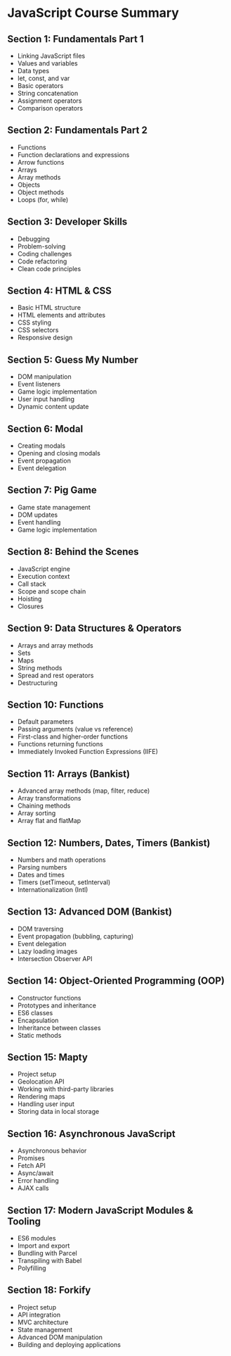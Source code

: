 # JavaScript Course Summary

## Section 1: Fundamentals Part 1

- Linking JavaScript files
- Values and variables
- Data types
- let, const, and var
- Basic operators
- String concatenation
- Assignment operators
- Comparison operators

## Section 2: Fundamentals Part 2

- Functions
- Function declarations and expressions
- Arrow functions
- Arrays
- Array methods
- Objects
- Object methods
- Loops (for, while)

## Section 3: Developer Skills

- Debugging
- Problem-solving
- Coding challenges
- Code refactoring
- Clean code principles

## Section 4: HTML & CSS

- Basic HTML structure
- HTML elements and attributes
- CSS styling
- CSS selectors
- Responsive design

## Section 5: Guess My Number

- DOM manipulation
- Event listeners
- Game logic implementation
- User input handling
- Dynamic content update

## Section 6: Modal

- Creating modals
- Opening and closing modals
- Event propagation
- Event delegation

## Section 7: Pig Game

- Game state management
- DOM updates
- Event handling
- Game logic implementation

## Section 8: Behind the Scenes

- JavaScript engine
- Execution context
- Call stack
- Scope and scope chain
- Hoisting
- Closures

## Section 9: Data Structures & Operators

- Arrays and array methods
- Sets
- Maps
- String methods
- Spread and rest operators
- Destructuring

## Section 10: Functions

- Default parameters
- Passing arguments (value vs reference)
- First-class and higher-order functions
- Functions returning functions
- Immediately Invoked Function Expressions (IIFE)

## Section 11: Arrays (Bankist)

- Advanced array methods (map, filter, reduce)
- Array transformations
- Chaining methods
- Array sorting
- Array flat and flatMap

## Section 12: Numbers, Dates, Timers (Bankist)

- Numbers and math operations
- Parsing numbers
- Dates and times
- Timers (setTimeout, setInterval)
- Internationalization (Intl)

## Section 13: Advanced DOM (Bankist)

- DOM traversing
- Event propagation (bubbling, capturing)
- Event delegation
- Lazy loading images
- Intersection Observer API

## Section 14: Object-Oriented Programming (OOP)

- Constructor functions
- Prototypes and inheritance
- ES6 classes
- Encapsulation
- Inheritance between classes
- Static methods

## Section 15: Mapty

- Project setup
- Geolocation API
- Working with third-party libraries
- Rendering maps
- Handling user input
- Storing data in local storage

## Section 16: Asynchronous JavaScript

- Asynchronous behavior
- Promises
- Fetch API
- Async/await
- Error handling
- AJAX calls

## Section 17: Modern JavaScript Modules & Tooling

- ES6 modules
- Import and export
- Bundling with Parcel
- Transpiling with Babel
- Polyfilling

## Section 18: Forkify

- Project setup
- API integration
- MVC architecture
- State management
- Advanced DOM manipulation
- Building and deploying applications
